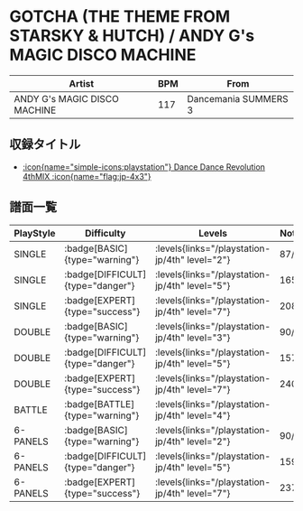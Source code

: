 # GOTCHA (THE THEME FROM STARSKY & HUTCH) / ANDY G's MAGIC DISCO MACHINE

|Artist|BPM|From|
|------|---|----|
|ANDY G's MAGIC DISCO MACHINE|117|Dancemania SUMMERS 3|

## 収録タイトル

- [:icon{name="simple-icons:playstation"} Dance Dance Revolution 4thMIX :icon{name="flag:jp-4x3"}](/playstation-jp/4th)

## 譜面一覧

|PlayStyle|Difficulty|Levels|Notes|Movie|
|---------|----------|------|-----|-----|
|SINGLE| :badge[BASIC]{type="warning"}| :levels{links="/playstation-jp/4th" level="2"}|87/0||
|SINGLE| :badge[DIFFICULT]{type="danger"}| :levels{links="/playstation-jp/4th" level="5"}|165/0||
|SINGLE| :badge[EXPERT]{type="success"}| :levels{links="/playstation-jp/4th" level="7"}|208/0||
|DOUBLE| :badge[BASIC]{type="warning"}| :levels{links="/playstation-jp/4th" level="3"}|90/0||
|DOUBLE| :badge[DIFFICULT]{type="danger"}| :levels{links="/playstation-jp/4th" level="5"}|157/0||
|DOUBLE| :badge[EXPERT]{type="success"}| :levels{links="/playstation-jp/4th" level="7"}|240/0||
|BATTLE| :badge[BATTLE]{type="warning"}| :levels{links="/playstation-jp/4th" level="4"}|||
|6-PANELS| :badge[BASIC]{type="warning"}| :levels{links="/playstation-jp/4th" level="2"}|90/0||
|6-PANELS| :badge[DIFFICULT]{type="danger"}| :levels{links="/playstation-jp/4th" level="5"}|159/0||
|6-PANELS| :badge[EXPERT]{type="success"}| :levels{links="/playstation-jp/4th" level="7"}|237/0||
